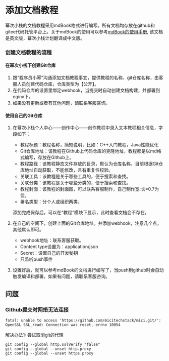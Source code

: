 # 添加文档教程

幂次小栈的文档教程采用mdBook格式进行编写。所有文档均存放在github和gitee代码托管平台上。关于mdBook的使用可以参考[mdBook的使用手册](https://rust-lang.github.io/mdBook/), 该文档是英文版，幂次小栈计划翻译成中文版。

### 创建文档教程的流程
#### 在幂次小栈下创建Git仓库
1. 跟“程序员小幂”沟通添加文档教程事宜，提供教程的名称、git仓库名称，由客服人员创建代码仓库，仓库类型为【公开】。
2. 在代码仓库的设置里绑定webhook，当提交时自动创建文档构建，并部署到nginx下。
3. 如果没有更新或者有其他问题，请联系客服咨询。

#### 使用自己的Git仓库
1. 在幂次小栈个人中心——创作中心——创作教程中录入文本教程相关信息，字段如下：
	- 教程标题：教程名称，简短说明，比如：C++入门教程，Java性能优化
	- Git仓库地址：该教程在Github上代码仓库的克隆地址，教程都是以md格式编写，存放在Github上。
	- 教程路径：该教程静态文件存放的目录，默认为仓库名称，目前根据Git仓库地址自动获取，不能修改，且有重复性校验。
	- 关联工具：该教程是关于哪些工具的，便于搜索和查找。
	- 关联分类：该教程是关于哪些分类的，便于搜索和查找。
	- 教程封面：该教程的封面图，可以联系客服制作，自己制作宽:长=0.7为佳。
	- 署名类型：分个人或组织两类。
   
   添加完成保存后，可以在“教程”模块下显示，此时查看文档会不存在。
2. 在自己的空间下，创建上面的Git仓库地址。并添加webhook，注意几个点，其他默认即可。
   	- webhook地址：联系客服获取。
	- Content type设置为：application/json
	- Secret：设置自己的开发秘钥
	- 只监听push事件
3. 设置好后，就可以参考mdBook的文档进行编写了，当push到github时会自动触发编译和部署。如果有问题，请联系客服咨询。
## 问题 

### Github提交时网络无法连接
```
fatal: unable to access 'https://github.com/micitechstack/mici.git/': OpenSSL SSL_read: Connection was reset, errno 10054
```
解决办法1:
尝试取消git的代理
```shell
git config --global http.sslVerify "false"
git config --global --unset http.proxy
git config --global --unset https.proxy
```